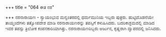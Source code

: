 +++
title = "064 ಈತ ನರ"

+++
ನರನಾರಾಯಣ - ಸ್ವಾಯಂಭುವ ಮನ್ವಂತರದಲ್ಲಿ ಧರ್ಮಮುನಿಯ ಇಬ್ಬರು ಪುತ್ರರು. ಹುಟ್ಟಿದೊಡನೆಯೇ ತಾಯ್ತಂದೆಗಳು ತತ್ವೋಪದೇಶ ಮಾಡಿ ನರನಾರಾಯಣರನ್ನು ತಪಸ್ಸಿಗೆ ಕಳುಹಿಸಿದರು. ಬದರಿಕಾಶ್ರಮದಲ್ಲಿ ಮಾಡಿದ ಇವರ ತಪಸ್ಸು ತ್ರಿಲೋಕ ಕಂಪನಕಾರಿಯಾಗಿತ್ತು. ನರನಾರಾಯಣರಿಬ್ಬರು ಅರ್ಜುನ, ಕೃಷ್ಣರಾಗಿ ದ್ವಾಪರದಲ್ಲಿ ಜನಿಸಿದರು.